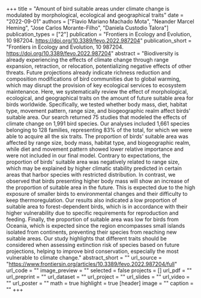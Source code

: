 +++
title = "Amount of bird suitable areas under climate change is modulated by morphological, ecological and geographical traits"
date = "2022-09-01"
authors = ["Flavio Mariano Machado Mota", "Neander Marcel Heming", "Jose Carlos Morante-Filho", "Daniela Custodio Talora"]
publication_types = ["2"]
publication = "Frontiers in Ecology and Evolution, 10 987204. https://doi.org/10.3389/fevo.2022.987204"
publication_short = "Frontiers in Ecology and Evolution, 10 987204. https://doi.org/10.3389/fevo.2022.987204"
abstract = "Biodiversity is already experiencing the effects of climate change through range expansion, retraction, or relocation, potentializing negative effects of other threats. Future projections already indicate richness reduction and composition modifications of bird communities due to global warming, which may disrupt the provision of key ecological services to ecosystem maintenance. Here, we systematically review the effect of morphological, ecological, and geographical traits on the amount of future suitable area for birds worldwide. Specifically, we tested whether body mass, diet, habitat type, movement pattern, range size, and biogeographic realm affect birds' suitable area. Our search returned 75 studies that modeled the effects of climate change on 1,991 bird species. Our analyses included 1,661 species belonging to 128 families, representing 83% of the total, for which we were able to acquire all the six traits. The proportion of birds' suitable area was affected by range size, body mass, habitat type, and biogeographic realm, while diet and movement pattern showed lower relative importance and were not included in our final model. Contrary to expectations, the proportion of birds' suitable area was negatively related to range size, which may be explained by higher climatic stability predicted in certain areas that harbor species with restricted distribution. In contrast, we observed that birds presenting higher body mass will show an increase of the proportion of suitable area in the future. This is expected due to the high exposure of smaller birds to environmental changes and their difficulty to keep thermoregulation. Our results also indicated a low proportion of suitable area to forest-dependent birds, which is in accordance with their higher vulnerability due to specific requirements for reproduction and feeding. Finally, the proportion of suitable area was low for birds from Oceania, which is expected since the region encompasses small islands isolated from continents, preventing their species from reaching new suitable areas. Our study highlights that different traits should be considered when assessing extinction risk of species based on future projections, helping to improve bird conservation, especially the most vulnerable to climate change."
abstract_short = ""
url_source = "https://www.frontiersin.org/articles/10.3389/fevo.2022.987204/full"
url_code = ""
image_preview = ""
selected = false
projects = []
url_pdf = ""
url_preprint = ""
url_dataset = ""
url_project = ""
url_slides = ""
url_video = ""
url_poster = ""
math = true
highlight = true
[header]
image = ""
caption = ""
+++

